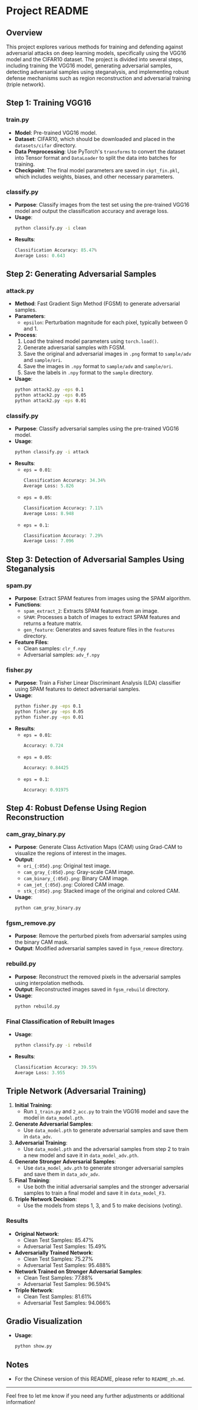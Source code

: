 # Project README

## Overview

This project explores various methods for training and defending against adversarial attacks on deep learning models, specifically using the VGG16 model and the CIFAR10 dataset. The project is divided into several steps, including training the VGG16 model, generating adversarial samples, detecting adversarial samples using steganalysis, and implementing robust defense mechanisms such as region reconstruction and adversarial training (triple network).

## Step 1: Training VGG16

### train.py

- **Model**: Pre-trained VGG16 model.
- **Dataset**: CIFAR10, which should be downloaded and placed in the `datasets/cifar` directory.
- **Data Preprocessing**: Use PyTorch's `transforms` to convert the dataset into Tensor format and `DataLoader` to split the data into batches for training.
- **Checkpoint**: The final model parameters are saved in `ckpt_fin.pkl`, which includes weights, biases, and other necessary parameters.

### classify.py

- **Purpose**: Classify images from the test set using the pre-trained VGG16 model and output the classification accuracy and average loss.
- **Usage**:
  ```bash
  python classify.py -i clean
  ```
- **Results**:
  ```python
  Classification Accuracy: 85.47%
  Average Loss: 0.643
  ```

## Step 2: Generating Adversarial Samples

### attack.py

- **Method**: Fast Gradient Sign Method (FGSM) to generate adversarial samples.
- **Parameters**:
  - `epsilon`: Perturbation magnitude for each pixel, typically between 0 and 1.
- **Process**:
  1. Load the trained model parameters using `torch.load()`.
  2. Generate adversarial samples with FGSM.
  3. Save the original and adversarial images in `.png` format to `sample/adv` and `sample/ori`.
  4. Save the images in `.npy` format to `sample/adv` and `sample/ori`.
  5. Save the labels in `.npy` format to the `sample` directory.
- **Usage**:
  ```bash
  python attack2.py -eps 0.1
  python attack2.py -eps 0.05
  python attack2.py -eps 0.01
  ```

### classify.py

- **Purpose**: Classify adversarial samples using the pre-trained VGG16 model.
- **Usage**:
  ```bash
  python classify.py -i attack
  ```
- **Results**:
  - `eps = 0.01`:
    ```python
    Classification Accuracy: 34.34%
    Average Loss: 5.826
    ```
  - `eps = 0.05`:
    ```python
    Classification Accuracy: 7.11%
    Average Loss: 8.948
    ```
  - `eps = 0.1`:
    ```python
    Classification Accuracy: 7.29%
    Average Loss: 7.096
    ```

## Step 3: Detection of Adversarial Samples Using Steganalysis

### spam.py

- **Purpose**: Extract SPAM features from images using the SPAM algorithm.
- **Functions**:
  - `spam_extract_2`: Extracts SPAM features from an image.
  - `SPAM`: Processes a batch of images to extract SPAM features and returns a feature matrix.
  - `gen_feature`: Generates and saves feature files in the `features` directory.
- **Feature Files**:
  - Clean samples: `clr_f.npy`
  - Adversarial samples: `adv_f.npy`

### fisher.py

- **Purpose**: Train a Fisher Linear Discriminant Analysis (LDA) classifier using SPAM features to detect adversarial samples.
- **Usage**:
  ```bash
  python fisher.py -eps 0.1
  python fisher.py -eps 0.05
  python fisher.py -eps 0.01
  ```
- **Results**:
  - `eps = 0.01`:
    ```python
    Accuracy: 0.724
    ```
  - `eps = 0.05`:
    ```python
    Accuracy: 0.84425
    ```
  - `eps = 0.1`:
    ```python
    Accuracy: 0.91975
    ```

## Step 4: Robust Defense Using Region Reconstruction

### cam_gray_binary.py

- **Purpose**: Generate Class Activation Maps (CAM) using Grad-CAM to visualize the regions of interest in the images.
- **Output**:
  - `ori_{:05d}.png`: Original test image.
  - `cam_gray_{:05d}.png`: Gray-scale CAM image.
  - `cam_binary_{:05d}.png`: Binary CAM image.
  - `cam_jet_{:05d}.png`: Colored CAM image.
  - `stk_{:05d}.png`: Stacked image of the original and colored CAM.
- **Usage**:
  ```bash
  python cam_gray_binary.py
  ```

### fgsm_remove.py

- **Purpose**: Remove the perturbed pixels from adversarial samples using the binary CAM mask.
- **Output**: Modified adversarial samples saved in `fgsm_remove` directory.

### rebuild.py

- **Purpose**: Reconstruct the removed pixels in the adversarial samples using interpolation methods.
- **Output**: Reconstructed images saved in `fgsm_rebuild` directory.
- **Usage**:
  ```bash
  python rebuild.py
  ```

### Final Classification of Rebuilt Images

- **Usage**:
  ```bash
  python classify.py -i rebuild
  ```
- **Results**:
  ```python
  Classification Accuracy: 39.55%
  Average Loss: 3.955
  ```

## Triple Network (Adversarial Training)

1. **Initial Training**:
   - Run `1_train.py` and `2_acc.py` to train the VGG16 model and save the model in `data_model.pth`.
2. **Generate Adversarial Samples**:
   - Use `data_model.pth` to generate adversarial samples and save them in `data_adv`.
3. **Adversarial Training**:
   - Use `data_model.pth` and the adversarial samples from step 2 to train a new model and save it in `data_model_adv.pth`.
4. **Generate Stronger Adversarial Samples**:
   - Use `data_model_adv.pth` to generate stronger adversarial samples and save them in `data_adv_adv`.
5. **Final Training**:
   - Use both the initial adversarial samples and the stronger adversarial samples to train a final model and save it in `data_model_F3`.
6. **Triple Network Decision**:
   - Use the models from steps 1, 3, and 5 to make decisions (voting).

### Results

- **Original Network**:
  - Clean Test Samples: 85.47%
  - Adversarial Test Samples: 15.49%
- **Adversarially Trained Network**:
  - Clean Test Samples: 75.27%
  - Adversarial Test Samples: 95.488%
- **Network Trained on Stronger Adversarial Samples**:
  - Clean Test Samples: 77.88%
  - Adversarial Test Samples: 96.594%
- **Triple Network**:
  - Clean Test Samples: 81.61%
  - Adversarial Test Samples: 94.066%

## Gradio Visualization

- **Usage**:
  ```bash
  python show.py
  ```

## Notes

- For the Chinese version of this README, please refer to `README_zh.md`.

---

Feel free to let me know if you need any further adjustments or additional information!
